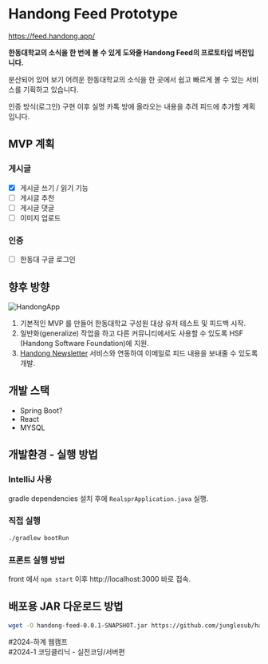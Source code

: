 # Handong Feed Prototype

https://feed.handong.app/

**한동대학교의 소식을 한 번에 볼 수 있게 도와줄 Handong Feed의 프로토타입 버전입니다.**

분산되어 있어 보기 어려운 한동대학교의 소식을 한 곳에서 쉽고 빠르게 볼 수 있는 서비스를 기획하고 있습니다.

인증 방식(로그인) 구현 이후 실명 카톡 방에 올라오는 내용을 추려 피드에 추가할 계획입니다.

## MVP 계획

### 게시글

- [x] 게시글 쓰기 / 읽기 기능
- [ ] 게시글 추천
- [ ] 게시글 댓글
- [ ] 이미지 업로드

### 인증

- [ ] 한동대 구글 로그인

## 향후 방향

![HandongApp](https://github.com/user-attachments/assets/8708b75a-3e82-4976-95e1-466138e6aa5a)

1. 기본적인 MVP 를 만들어 한동대학교 구성원 대상 유저 테스트 및 피드백 시작.
2. 일반화(generalize) 작업을 하고 다른 커뮤니티에서도 사용할 수 있도록 HSF (Handong Software Foundation)에 지원.
3. [Handong Newsletter](https://github.com/junglesub/handong-newsletter) 서비스와 연동하여 이메일로 피드 내용을 보내줄 수 있도록 개발.

## 개발 스택

- Spring Boot?
- React
- MYSQL

## 개발환경 - 실행 방법

### IntelliJ 사용

gradle dependencies 설치 후에 `RealsprApplication.java` 실행.

### 직접 실행

```sh
./gradlew bootRun
```

### 프론트 실행 방법

front 에서 `npm start` 이후 http://localhost:3000 바로 접속.

## 배포용 JAR 다운로드 방법

```sh
wget -O handong-feed-0.0.1-SNAPSHOT.jar https://github.com/junglesub/handong-feed-prototype/releases/latest/download/handong-feed-0.0.1-SNAPSHOT.jar
```

#2024-하계 웹캠프  
#2024-1 코딩클리닉 - 실전코딩/서버편
